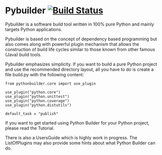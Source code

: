 Pybuilder [![Build Status](https://secure.travis-ci.org/pybuilder/pybuilder.png?branch=master)](http://travis-ci.org/pybuilder/pybuilder)
=========

Pybuilder is a software build tool written in 100% pure Python and mainly 
targets Python applications.

Pybuilder is based on the concept of dependency based programming but also comes
along with powerful plugin mechanism that allows the construction of build life
cycles similar to those known from other famous (Java) build tools.

Pybuilder emphasizes simplicity. If you want to build a pure Python project and
use the recommended directory layout, all you have to do is create a file 
build.py with the following content:

    from pythonbuilder.core import use_plugin
    
    use_plugin("python.core")
    use_plugin("python.unittest")
    use_plugin("python.coverage")
    use_plugin("python.distutils")
    
    default_task = "publish"

If you want to get started using Python Builder for your Python project, please
read the Tutorial.

There is also a UsersGuide which is highly work in progress. The ListOfPlugins
may also provide some hints about what Python Builder can do. 
